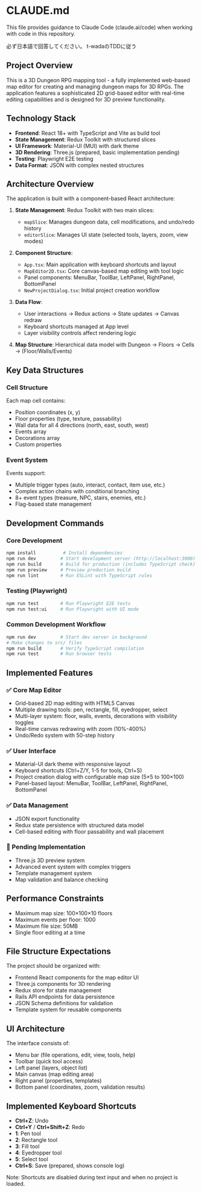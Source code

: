 # CLAUDE.md

This file provides guidance to Claude Code (claude.ai/code) when working with code in this repository.

必ず日本語で回答してください。
t-wadaのTDDに従う

## Project Overview

This is a 3D Dungeon RPG mapping tool - a fully implemented web-based map editor for creating and managing dungeon maps for 3D RPGs. The application features a sophisticated 2D grid-based editor with real-time editing capabilities and is designed for 3D preview functionality.

## Technology Stack

- **Frontend**: React 18+ with TypeScript and Vite as build tool
- **State Management**: Redux Toolkit with structured slices
- **UI Framework**: Material-UI (MUI) with dark theme
- **3D Rendering**: Three.js (prepared, basic implementation pending)
- **Testing**: Playwright E2E testing
- **Data Format**: JSON with complex nested structures

## Architecture Overview

The application is built with a component-based React architecture:

1. **State Management**: Redux Toolkit with two main slices:
   - `mapSlice`: Manages dungeon data, cell modifications, and undo/redo history
   - `editorSlice`: Manages UI state (selected tools, layers, zoom, view modes)

2. **Component Structure**:
   - `App.tsx`: Main application with keyboard shortcuts and layout
   - `MapEditor2D.tsx`: Core canvas-based map editing with tool logic
   - Panel components: MenuBar, ToolBar, LeftPanel, RightPanel, BottomPanel
   - `NewProjectDialog.tsx`: Initial project creation workflow

3. **Data Flow**: 
   - User interactions → Redux actions → State updates → Canvas redraw
   - Keyboard shortcuts managed at App level
   - Layer visibility controls affect rendering logic

4. **Map Structure**: Hierarchical data model with Dungeon → Floors → Cells → (Floor/Walls/Events)

## Key Data Structures

### Cell Structure
Each map cell contains:
- Position coordinates (x, y)
- Floor properties (type, texture, passability)
- Wall data for all 4 directions (north, east, south, west)
- Events array
- Decorations array
- Custom properties

### Event System
Events support:
- Multiple trigger types (auto, interact, contact, item use, etc.)
- Complex action chains with conditional branching
- 8+ event types (treasure, NPC, stairs, enemies, etc.)
- Flag-based state management

## Development Commands

### Core Development
```bash
npm install          # Install dependencies
npm run dev         # Start development server (http://localhost:3000)
npm run build       # Build for production (includes TypeScript check)
npm run preview     # Preview production build
npm run lint        # Run ESLint with TypeScript rules
```

### Testing (Playwright)
```bash
npm run test        # Run Playwright E2E tests
npm run test:ui     # Run Playwright with UI mode
```

### Common Development Workflow
```bash
npm run dev         # Start dev server in background
# Make changes to src/ files
npm run build       # Verify TypeScript compilation
npm run test        # Run browser tests
```

## Implemented Features

### ✅ Core Map Editor
- Grid-based 2D map editing with HTML5 Canvas
- Multiple drawing tools: pen, rectangle, fill, eyedropper, select
- Multi-layer system: floor, walls, events, decorations with visibility toggles
- Real-time canvas redrawing with zoom (10%-400%)
- Undo/Redo system with 50-step history

### ✅ User Interface
- Material-UI dark theme with responsive layout
- Keyboard shortcuts (Ctrl+Z/Y, 1-5 for tools, Ctrl+S)
- Project creation dialog with configurable map size (5×5 to 100×100)
- Panel-based layout: MenuBar, ToolBar, LeftPanel, RightPanel, BottomPanel

### ✅ Data Management
- JSON export functionality
- Redux state persistence with structured data model
- Cell-based editing with floor passability and wall placement

### 🚧 Pending Implementation
- Three.js 3D preview system
- Advanced event system with complex triggers
- Template management system
- Map validation and balance checking

## Performance Constraints

- Maximum map size: 100×100×10 floors
- Maximum events per floor: 1000
- Maximum file size: 50MB
- Single floor editing at a time

## File Structure Expectations

The project should be organized with:
- Frontend React components for the map editor UI
- Three.js components for 3D rendering
- Redux store for state management
- Rails API endpoints for data persistence
- JSON Schema definitions for validation
- Template system for reusable components

## UI Architecture

The interface consists of:
- Menu bar (file operations, edit, view, tools, help)
- Toolbar (quick tool access)
- Left panel (layers, object list)
- Main canvas (map editing area)
- Right panel (properties, templates)
- Bottom panel (coordinates, zoom, validation results)

## Implemented Keyboard Shortcuts

- **Ctrl+Z**: Undo
- **Ctrl+Y** / **Ctrl+Shift+Z**: Redo  
- **1**: Pen tool
- **2**: Rectangle tool
- **3**: Fill tool
- **4**: Eyedropper tool
- **5**: Select tool
- **Ctrl+S**: Save (prepared, shows console log)

Note: Shortcuts are disabled during text input and when no project is loaded.
